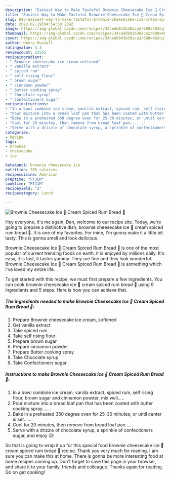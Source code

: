 ```yaml
---
description: "Easiest Way to Make Tasteful Brownie Cheesecake Ice 🧊 Cream Spiced Rum Bread 🍞"
title: "Easiest Way to Make Tasteful Brownie Cheesecake Ice 🧊 Cream Spiced Rum Bread 🍞"
slug: 693-easiest-way-to-make-tasteful-brownie-cheesecake-ice-cream-spiced-rum-bread
date: 2022-02-19T04:54:50.239Z
image: https://img-global.cpcdn.com/recipes/34cedd843b38aca2/680x482cq70/brownie-cheesecake-ice-cream-spiced-rum-bread-recipe-main-photo.jpg
thumbnail: https://img-global.cpcdn.com/recipes/34cedd843b38aca2/680x482cq70/brownie-cheesecake-ice-cream-spiced-rum-bread-recipe-main-photo.jpg
cover: https://img-global.cpcdn.com/recipes/34cedd843b38aca2/680x482cq70/brownie-cheesecake-ice-cream-spiced-rum-bread-recipe-main-photo.jpg
author: Henry Russell
ratingvalue: 4.3
reviewcount: 22555
recipeingredient:
- " Brownie cheesecake ice cream softened"
- " vanilla extract"
- " spiced rum"
- " self rising flour"
- " brown sugar"
- " cinnamon powder"
- " Butter cooking spray"
- " Chocolate syrup"
- " Confectioners sugar"
recipeinstructions:
- "In a bowl combine ice cream, vanilla extract, spiced rum, self rising flour, brown sugar and cinnamon powder, mix well....."
- "Pour mixture into a bread loaf pan that has been coated with butter cooking spray......."
- "Bake in a preheated 350 degree oven for 25-30 minutes, or until center is set......."
- "Cool for 20 minutes, then remove from bread loaf pan......"
- "Serve with a drizzle of chocolate syrup, a sprinkle of confectioners sugar, and enjoy 😉!"
categories:
- Recipe
tags:
- brownie
- cheesecake
- ice

katakunci: brownie cheesecake ice 
nutrition: 205 calories
recipecuisine: American
preptime: "PT36M"
cooktime: "PT41M"
recipeyield: "2"
recipecategory: Lunch

---
```



![Brownie Cheesecake Ice 🧊 Cream Spiced Rum Bread 🍞](https://img-global.cpcdn.com/recipes/34cedd843b38aca2/680x482cq70/brownie-cheesecake-ice-cream-spiced-rum-bread-recipe-main-photo.jpg)

Hey everyone, it's me again, Dan, welcome to our recipe site. Today, we're going to prepare a distinctive dish, brownie cheesecake ice 🧊 cream spiced rum bread 🍞. It is one of my favorites. For mine, I'm gonna make it a little bit tasty. This is gonna smell and look delicious.

Brownie Cheesecake Ice 🧊 Cream Spiced Rum Bread 🍞 is one of the most popular of current trending foods on earth. It is enjoyed by millions daily. It's easy, it is fast, it tastes yummy. They are fine and they look wonderful. Brownie Cheesecake Ice 🧊 Cream Spiced Rum Bread 🍞 is something which I've loved my entire life.




To get started with this recipe, we must first prepare a few ingredients. You can cook brownie cheesecake ice 🧊 cream spiced rum bread 🍞 using 9 ingredients and 5 steps. Here is how you can achieve that.

<!--inarticleads1-->

##### The ingredients needed to make Brownie Cheesecake Ice 🧊 Cream Spiced Rum Bread 🍞:

1. Prepare  Brownie cheesecake ice cream, softened
1. Get  vanilla extract
1. Take  spiced rum
1. Take  self rising flour
1. Prepare  brown sugar
1. Prepare  cinnamon powder
1. Prepare  Butter cooking spray
1. Take  Chocolate syrup
1. Take  Confectioners sugar




<!--inarticleads2-->

##### Instructions to make Brownie Cheesecake Ice 🧊 Cream Spiced Rum Bread 🍞:

1. In a bowl combine ice cream, vanilla extract, spiced rum, self rising flour, brown sugar and cinnamon powder, mix well.....
1. Pour mixture into a bread loaf pan that has been coated with butter cooking spray.......
1. Bake in a preheated 350 degree oven for 25-30 minutes, or until center is set.......
1. Cool for 20 minutes, then remove from bread loaf pan......
1. Serve with a drizzle of chocolate syrup, a sprinkle of confectioners sugar, and enjoy 😉!




So that is going to wrap it up for this special food brownie cheesecake ice 🧊 cream spiced rum bread 🍞 recipe. Thank you very much for reading. I am sure you can make this at home. There is gonna be more interesting food at home recipes coming up. Don't forget to save this page in your browser, and share it to your family, friends and colleague. Thanks again for reading. Go on get cooking!
